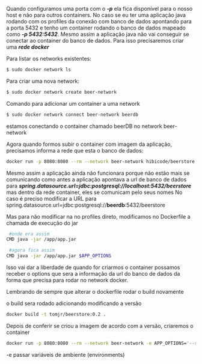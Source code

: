 Quando configuramos uma porta com o ***-p*** ela fica disponível para o nosso
host e não para outros containers.
No caso se eu ter uma aplicação java rodando com os profiles da conexão com 
banco de dados apontando para a porta 5432 e tenho um container rodando o banco de
dados mapeado como ***-p 5432:5432***. Mesmo assim a aplicação java não vai conseguir se conectar
ao container do banco de dados. Para isso precisaremos criar uma ***rede docker*** 

Para listar os networks existentes:
~~~ bash
$ sudo docker network ls
~~~
Para criar uma nova network:

~~~ bash
$ sudo docker network create beer-network
~~~

Comando para adicionar um container a uma network

~~~ bash
$ sudo docker network connect beer-network beerdb
~~~

estamos conectando o container chamado beerDB no network beer-network

Agora quando formos subir o container com imagem da aplicação, precisamos informa 
a rede que esta o banco de dados:

~~~ bash
docker run -p 8080:8080 --rm --network beer-network hibicode/beerstore:01
~~~

Mesmo assim a aplicação ainda não funcionara
porque não estão mais se comunicando como antes
a aplicação apontava a url de banco de dados para
***spring.datasource.url=jdbc:postgresql://localhost:5432/beerstore***
mas dentro da rede container, eles se comunicam pelo seus nomes
No caso é preciso modificar a URL para
spring.datasource.url=jdbc:postgresql://**beerdb**:5432/beerstore

Mas para não modificar na no profiles direto, modificamos no Dockerfile a chamada de execução do jar

~~~ bash
 #onde era assim
CMD java -jar /app/app.jar

 #agora fica assim
CMD java -jar /app/app.jar $APP_OPTIONS
~~~

Isso vai dar a liberdade de quando for criarmos o container possamos receber o options
que sera a informação da url do banco de dados da forma que precisa para rodar
no network docker.

Lembrando de sempre que alterar o dockerfile rodar o build novamente

o build sera rodado adicionando modificando a versão

~~~ bash
docker build -t tomjr/beerstore:0.2 .
~~~

Depois de conferir se criou a imagem de acordo com a versão, criaremos o container

~~~ bash
docker run -p 8080:8080 --rm --network beer-network -e APP_OPTIONS='--spring.datasource.url=jdbc:postgresql://beerdb:5432/beerstore' tomjr/beerstore:0.2
~~~

-e passar variáveis de ambiente (environments)



